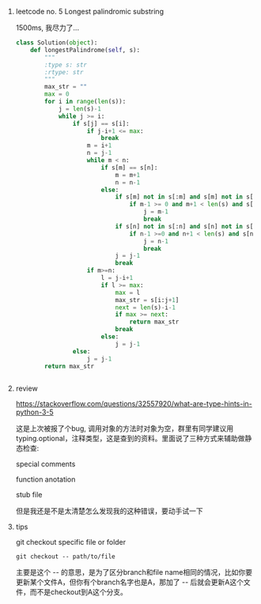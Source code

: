 1. leetcode no. 5 Longest palindromic substring

   1500ms, 我尽力了...

   ```python
   class Solution(object):
       def longestPalindrome(self, s):
           """
           :type s: str
           :rtype: str
           """
           max_str = ""
           max = 0
           for i in range(len(s)):
               j = len(s)-1
               while j >= i:
                   if s[j] == s[i]:
                       if j-i+1 <= max:
                           break
                       m = i+1
                       n = j-1
                       while m < n:
                           if s[m] == s[n]:
                               m = m+1
                               n = n-1
                           else:
                               if s[m] not in s[:m] and s[m] not in s[m+1:]:
                                   if m-1 >= 0 and m+1 < len(s) and s[m-1] != s[m+1]:
                                       j = m-1
                                       break
                               if s[n] not in s[:n] and s[n] not in s[n+1]:
                                   if n-1 >=0 and n+1 < len(s) and s[n-1] != s[n+1]:
                                       j = n-1
                                       break
                               j = j-1
                               break
                       if m>=n:
                           l = j-i+1
                           if l >= max:
                               max = l
                               max_str = s[i:j+1]
                               next = len(s)-i-1
                               if max >= next:
                                   return max_str
                               break
                           else:
                               j = j-1
                   else:
                       j = j-1
           return max_str
                   
   ```

2. review

   https://stackoverflow.com/questions/32557920/what-are-type-hints-in-python-3-5

   这是上次被报了个bug, 调用对象的方法时对象为空，群里有同学建议用typing.optional，注释类型，这是查到的资料。里面说了三种方式来辅助做静态检查:

   special comments

   function anotation

   stub file

   但是我还是不是太清楚怎么发现我的这种错误，要动手试一下

3. tips

   git checkout specific file or folder

   ```
   git checkout -- path/to/file
   ```

   主要是这个 -- 的意思，是为了区分branch和file name相同的情况，比如你要更新某个文件A，但你有个branch名字也是A，那加了 -- 后就会更新A这个文件，而不是checkout到A这个分支。

